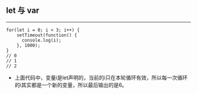 ## let 与 var

---

```
for(let i = 0; i < 3; i++) {
    setTimeout(function() {
      console.log(i);
    }, 1000);
}
// 0
// 1
// 2
```

* 上面代码中，变量i是let声明的，当前的i只在本轮循环有效，所以每一次循环的i其实都是一个新的变量，所以最后输出的是6。



